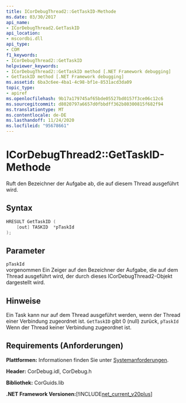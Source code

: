 ```yaml
---
title: ICorDebugThread2::GetTaskID-Methode
ms.date: 03/30/2017
api_name:
- ICorDebugThread2.GetTaskID
api_location:
- mscordbi.dll
api_type:
- COM
f1_keywords:
- ICorDebugThread2::GetTaskID
helpviewer_keywords:
- ICorDebugThread2::GetTaskID method [.NET Framework debugging]
- GetTaskID method [.NET Framework debugging]
ms.assetid: 6ba3c6ee-4ba1-4c98-bf1e-8531acd3da09
topic_type:
- apiref
ms.openlocfilehash: 9b17a179745af65bde05527bd0157f3ce06c12c6
ms.sourcegitcommit: d8020797a6657d0fbbdff362b80300815f682f94
ms.translationtype: MT
ms.contentlocale: de-DE
ms.lasthandoff: 11/24/2020
ms.locfileid: "95678661"
---
```

# <a name="icordebugthread2gettaskid-method"></a>ICorDebugThread2::GetTaskID-Methode

Ruft den Bezeichner der Aufgabe ab, die auf diesem Thread ausgeführt wird.  
  
## <a name="syntax"></a>Syntax  
  
```cpp  
HRESULT GetTaskID (  
    [out] TASKID  *pTaskId  
);  
```  
  
## <a name="parameters"></a>Parameter  

 `pTaskId`  
 vorgenommen Ein Zeiger auf den Bezeichner der Aufgabe, die auf dem Thread ausgeführt wird, der durch dieses ICorDebugThread2-Objekt dargestellt wird.  
  
## <a name="remarks"></a>Hinweise  

 Ein Task kann nur auf dem Thread ausgeführt werden, wenn der Thread einer Verbindung zugeordnet ist. `GetTaskID` gibt 0 (null) zurück, `pTaskId` Wenn der Thread keiner Verbindung zugeordnet ist.  
  
## <a name="requirements"></a>Requirements (Anforderungen)  

 **Plattformen:** Informationen finden Sie unter [Systemanforderungen](../../get-started/system-requirements.md).  
  
 **Header:** CorDebug.idl, CorDebug.h  
  
 **Bibliothek:** CorGuids.lib  
  
 **.NET Framework Versionen:**[!INCLUDE[net_current_v20plus](../../../../includes/net-current-v20plus-md.md)]
